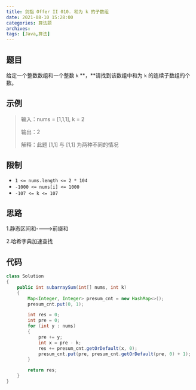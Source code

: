 ```yaml
---
title: 剑指 Offer II 010. 和为 k 的子数组
date: 2021-08-10 15:28:00
categories: 算法题
archives:
tags: [Java,算法]
---
```


## 题目

给定一个整数数组和一个整数 `k` **，**请找到该数组中和为 `k` 的连续子数组的个数。

## 示例

> 输入：nums = [1,1,1], k = 2
>
> 输出：2
>
> 解释：此题 [1,1] 与 [1,1] 为两种不同的情况

<!--more-->

## 限制

- `1 <= nums.length <= 2 * 104`
- `-1000 <= nums[i] <= 1000`
- `-107 <= k <= 107`

## 思路

1.静态区间和---->前缀和

2.哈希字典加速查找

## 代码

```java
class Solution 
{
    public int subarraySum(int[] nums, int k) 
    {
        Map<Integer, Integer> presum_cnt = new HashMap<>();
        presum_cnt.put(0, 1);

        int res = 0;
        int pre = 0;
        for (int y : nums)
        {
            pre += y;
            int x = pre - k;
            res += presum_cnt.getOrDefault(x, 0);
            presum_cnt.put(pre, presum_cnt.getOrDefault(pre, 0) + 1);
        }

        return res;
    }
}
```




